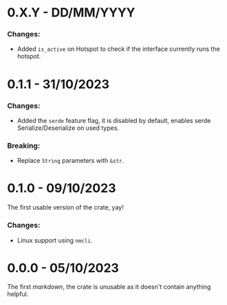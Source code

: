 
# 0.X.Y - DD/MM/YYYY
### Changes:
- Added `is_active` on Hotspot to check if the interface currently runs the hotspot.

# 0.1.1 - 31/10/2023
### Changes:
- Added the `serde` feature flag, it is disabled by default, enables serde Serialize/Deserialize on used types.

### Breaking:
- Replace `String` parameters with `&str`.

# 0.1.0 - 09/10/2023
The first usable version of the crate, yay!
### Changes:
* Linux support using `nmcli`.

# 0.0.0 - 05/10/2023
The first *markdown*, the crate is unusable as it doesn't contain anything helpful.
